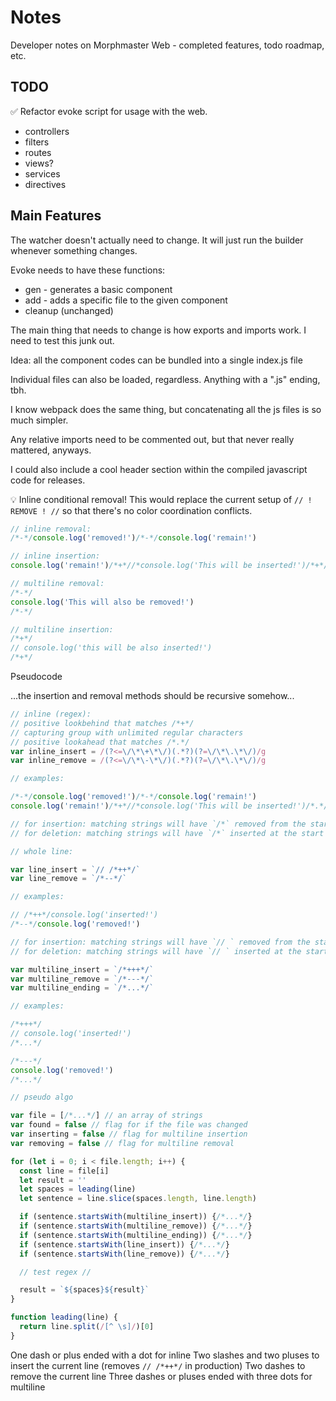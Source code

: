 # Notes

Developer notes on Morphmaster Web - completed features, todo roadmap, etc.

## TODO

✅ Refactor evoke script for usage with the web.

* controllers
* filters
* routes
* views?
* services
* directives

## Main Features

The watcher doesn't actually need to change. It will just run the builder whenever something changes.

Evoke needs to have these functions:

* gen - generates a basic component
* add - adds a specific file to the given component
* cleanup (unchanged)

The main thing that needs to change is how exports and imports work. I need to test this junk out.

Idea: all the component codes can be bundled into a single index.js file

Individual files can also be loaded, regardless. Anything with a ".js" ending, tbh.

I know webpack does the same thing, but concatenating all the js files is so much simpler.

Any relative imports need to be commented out, but that never really mattered, anyways.

I could also include a cool header section within the compiled javascript code for releases.

💡 Inline conditional removal! This would replace the current setup of `// ! REMOVE ! //` so that there's no color coordination conflicts.

```javascript
// inline removal:
/*-*/console.log('removed!')/*-*/console.log('remain!')

// inline insertion:
console.log('remain!')/*+*//*console.log('This will be inserted!')/*+*/ console.log('remain!')

// multiline removal:
/*-*/
console.log('This will also be removed!')
/*-*/

// multiline insertion:
/*+*/
// console.log('this will be also inserted!')
/*+*/

```

Pseudocode

...the insertion and removal methods should be recursive somehow...

```javascript
// inline (regex):
// positive lookbehind that matches /*+*/
// capturing group with unlimited regular characters
// positive lookahead that matches /*.*/
var inline_insert = /(?<=\/\*\+\*\/)(.*?)(?=\/\*\.\*\/)/g
var inline_remove = /(?<=\/\*\-\*\/)(.*?)(?=\/\*\.\*\/)/g

// examples:

/*-*/console.log('removed!')/*-*/console.log('remain!')
console.log('remain!')/*+*//*console.log('This will be inserted!')/*.*/ console.log('remain!')

// for insertion: matching strings will have `/*` removed from the start
// for deletion: matching strings will have `/*` inserted at the start

// whole line:

var line_insert = `// /*++*/`
var line_remove = `/*--*/`

// examples:

// /*++*/console.log('inserted!')
/*--*/console.log('removed!')

// for insertion: matching strings will have `// ` removed from the start
// for deletion: matching strings will have `// ` inserted at the start

var multiline_insert = `/*+++*/`
var multiline_remove = `/*---*/`
var multiline_ending = `/*...*/`

// examples:

/*+++*/
// console.log('inserted!')
/*...*/

/*---*/
console.log('removed!')
/*...*/

// pseudo algo

var file = [/*...*/] // an array of strings
var found = false // flag for if the file was changed
var inserting = false // flag for multiline insertion
var removing = false // flag for multiline removal

for (let i = 0; i < file.length; i++) {
  const line = file[i]
  let result = ''
  let spaces = leading(line)
  let sentence = line.slice(spaces.length, line.length)

  if (sentence.startsWith(multiline_insert)) {/*...*/}
  if (sentence.startsWith(multiline_remove)) {/*...*/}
  if (sentence.startsWith(multiline_ending)) {/*...*/}
  if (sentence.startsWith(line_insert)) {/*...*/}
  if (sentence.startsWith(line_remove)) {/*...*/}

  // test regex //

  result = `${spaces}${result}`
}

function leading(line) {
  return line.split(/[^ \s]/)[0]
}

```

One dash or plus ended with a dot for inline
Two slashes and two pluses to insert the current line (removes `// /*++*/` in production)
Two dashes to remove the current line
Three dashes or pluses ended with three dots for multiline
